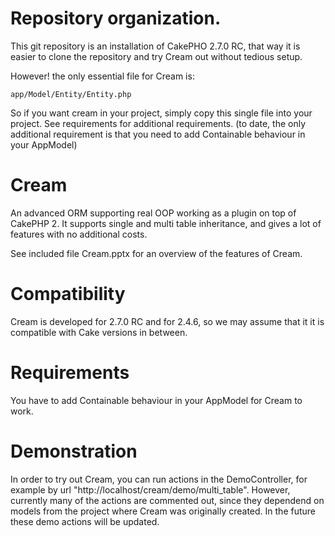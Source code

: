 # Repository organization. 
This git repository is an installation of CakePHO 2.7.0 RC, that way it is easier to clone the repository and try Cream out without tedious setup. 

However! the only essential file for Cream is:

    app/Model/Entity/Entity.php 
	
So if you want cream in your project, simply copy this single file into your project. See requirements for additional requirements. (to date, the only additional requirement is that you need to add Containable behaviour in your AppModel)

# Cream
An advanced ORM supporting real OOP working as a plugin on top of CakePHP 2. It supports single and multi table inheritance, and gives a lot of features with no additional costs.  

See included file Cream.pptx for an overview of the features of Cream.

# Compatibility
Cream is developed for 2.7.0 RC and for 2.4.6, so we may assume that it it is compatible with Cake versions in between. 

# Requirements
You have to add Containable behaviour in your AppModel for Cream to work. 

# Demonstration
In order to try out Cream, you can run actions in the DemoController, for example by url "http://localhost/cream/demo/multi_table". However, currently many of the actions are commented out, since they dependend on models from the project where Cream was originally created. In the future these demo actions will be updated.  

